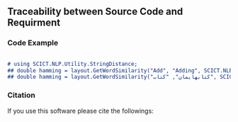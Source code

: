 ## Traceability between Source Code and Requirment

### Code Example

```markdown

# using SCICT.NLP.Utility.StringDistance;
## double hamming = layout.GetWordSimilarity("Add", "Adding", SCICT.NLP.Utility.StringDistance.StringDistanceAlgorithm.Hamming);
## double hamming = layout.GetWordSimilarity("کتابهایمان", "کتاب", SCICT.NLP.Utility.StringDistance.StringDistanceAlgorithm.Hamming);


```

### Citation

If you use this software please cite the followings:
